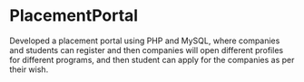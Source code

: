 # PlacementPortal
Developed a placement portal using PHP and MySQL, where companies and students can register and then companies will open different profiles for different programs, and then student can apply for the companies as per their wish.
